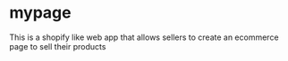 # mypage
This is a shopify like web app that allows sellers to create an ecommerce page to sell their products
